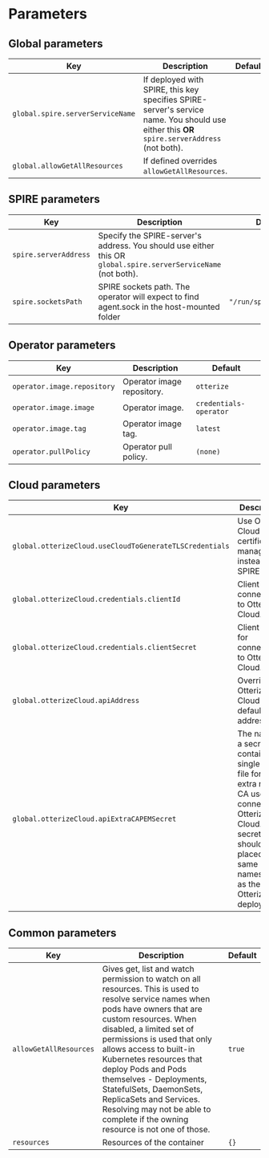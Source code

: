 # Parameters

## Global parameters
| Key                                  | Description                                                                                                                                 | Default |
|--------------------------------------|---------------------------------------------------------------------------------------------------------------------------------------------|---------|
| `global.spire.serverServiceName`     | If deployed with SPIRE, this key specifies SPIRE-server's service name. You should use either this **OR** `spire.serverAddress` (not both). |         |
| `global.allowGetAllResources`        | If defined overrides `allowGetAllResources`.                                                                                                |         |                                                                      | `false` |


## SPIRE parameters

| Key                   | Description                                                                                                    | Default                |
|-----------------------|----------------------------------------------------------------------------------------------------------------|------------------------|
| `spire.serverAddress` | Specify the SPIRE-server's address. You should use either this OR `global.spire.serverServiceName` (not both). |                        |  
| `spire.socketsPath`   | SPIRE sockets path. The operator will expect to find agent.sock in the host-mounted folder                     | `"/run/spire/sockets"` |

## Operator parameters

| Key                         | Description                | Default                      |
|-----------------------------|----------------------------|------------------------------|
| `operator.image.repository` | Operator image repository. | `otterize`                   |
| `operator.image.image`      | Operator image.            | `credentials-operator` |
| `operator.image.tag`        | Operator image tag.        | `latest`                     |
| `operator.pullPolicy`       | Operator pull policy.      | `(none)`                     |

## Cloud parameters
| Key                                             | Description                                     | Default  |
|-------------------------------------------------|-------------------------------------------------|----------|
| `global.otterizeCloud.useCloudToGenerateTLSCredentials` | Use Otterize Cloud for certificate management instead of SPIRE | `false` |
| `global.otterizeCloud.credentials.clientId`     | Client ID for connecting to Otterize Cloud.     | `(none)` |
| `global.otterizeCloud.credentials.clientSecret` | Client secret for connecting to Otterize Cloud. | `(none)` |
| `global.otterizeCloud.apiAddress`               | Overrides Otterize Cloud default API address.   | `(none)` |
| `global.otterizeCloud.apiExtraCAPEMSecret`      | The name of a secret containing a single `CA.pem` file for an extra root CA used to connect to Otterize Cloud. The secret should be placed in the same namespace as the Otterize deployment. | `(none)` |

## Common parameters
| Key                    | Description                                                                                                                                                                                                                                                                                                                                                                                                                                                   | Default |
|------------------------|---------------------------------------------------------------------------------------------------------------------------------------------------------------------------------------------------------------------------------------------------------------------------------------------------------------------------------------------------------------------------------------------------------------------------------------------------------------|---------|
| `allowGetAllResources` | Gives get, list and watch permission to watch on all resources. This is used to resolve service names when pods have owners that are custom resources. When disabled, a limited set of permissions is used that only allows access to built-in Kubernetes resources that deploy Pods and Pods themselves - Deployments, StatefulSets, DaemonSets, ReplicaSets and Services. Resolving may not be able to complete if the owning resource is not one of those. | `true`  |
| `resources`            | Resources of the container                                                                                                                                                                                                                                                                                                                                                                                                                                    | `{}`    |
